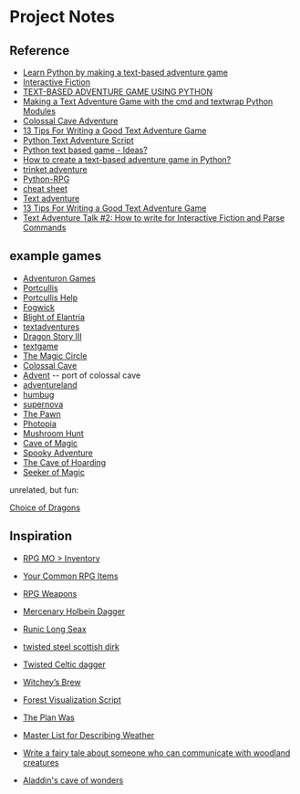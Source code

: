 Project Notes
=============

Reference
---------

* [Learn Python by making a text-based adventure game](https://coding-grace-guide.readthedocs.io/en/latest/guide/lessonplans/beginners-python-text-based-adventure.html)
* [Interactive Fiction](https://en.wikipedia.org/wiki/Interactive_fiction)
* [TEXT-BASED ADVENTURE GAME USING PYTHON](https://cppsecrets.com/users/5617971101051071011161151049711410997484852494964103109971051084699111109/Text-based-Adventure-Game-using-Python.php)
* [Making a Text Adventure Game with the cmd and textwrap Python Modules](https://inventwithpython.com/blog/2014/12/11/making-a-text-adventure-game-with-the-cmd-and-textwrap-python-modules/)
* [Colossal Cave Adventure](https://en.wikipedia.org/wiki/Colossal_Cave_Adventure)
* [13 Tips For Writing a Good Text Adventure Game](https://www.davidepesce.com/2020/02/26/13-tips-for-writing-a-good-text-adventure-game/)
* [Python Text Adventure Script](https://codingtoolsandresources.blogspot.com/2019/01/python-text-adventure-script.html)
* [Python text based game - Ideas?](https://www.daniweb.com/programming/software-development/threads/423125/python-text-based-game-ideas)
* [How to create a text-based adventure game in Python?](https://www.askpython.com/python/text-based-adventure-game)
* [trinket adventure](https://trinket.io/python/e5a03e7cbc)
* [Python-RPG](https://github.com/FlorianLeChat/Python-RPG)
* [cheat sheet](http://pr-if.org/doc/play-if-card/play-if-card.pdf)
* [Text adventure](https://nethack.fandom.com/wiki/Text_adventure)
* [13 Tips For Writing a Good Text Adventure Game](https://www.davidepesce.com/2020/02/26/13-tips-for-writing-a-good-text-adventure-game/)
* [Text Adventure Talk #2: How to write for Interactive Fiction and Parse Commands](https://www.davidepesce.com/2020/08/01/text-adventure-talk-2-how-to-write-for-interactive-fiction-and-parse-commands/)



example games
-------------

* [Adventuron Games](https://itch.io/c/790679/adventuron-games)
* [Portcullis](https://media.textadventures.co.uk/games/WqnTZlbAy0KTtqjoH5l-Lg/index.html)
* [Portcullis Help](https://media.textadventures.co.uk/games/WqnTZlbAy0KTtqjoH5l-Lg/porhelp.html)
* [Fogwick](https://playfic.com/games/JeneLandsquid/fogwick)
* [Blight of Elantria](http://play2.textadventures.co.uk/Play.aspx?id=oipb_nhu8esmxdrryqfz2a)
* [textadventures](https://textadventures.co.uk/games/tag/fantasy)
* [Dragon Story III](http://play2.textadventures.co.uk/Play.aspx?id=rrepqgh8w02htemhxyh5vq)
* [textgame](https://github.com/davekch/textgame/blob/master/example.py)
* [The Magic Circle](https://playfic.com/games/patcrosmun/the-magic-circle)
* [Colossal Cave](https://www.dosgames.com/game/colossal-cave-adventure#dosbox-div)
* [Advent](https://xenoveritas.org/static/advent/advent.html) -- port of colossal cave
* [adventureland](https://iplayif.com/?story=http%3A%2F%2Fwww.ifarchive.org%2Fif-archive%2Fgames%2Fzcode%2FAdventureland.z5)
* [humbug](https://www.dosgames.com/game/humbug/#dosbox-div)
* [supernova](https://www.dosgames.com/game/supernova/#dosbox-div)
* [The Pawn](https://msmemorial.if-legends.org/games.htm/pawn.php)
* [Photopia](http://adamcadre.ac/if.html)
* [Mushroom Hunt](https://polyducks.itch.io/mushroom-hunt)
* [Cave of Magic](https://adventuron.itch.io/cavedx)
* [Spooky Adventure](https://adventuron.itch.io/spooky-adventure)
* [The Cave of Hoarding](https://dee-cooke.itch.io/the-cave-of-hoarding)
* [Seeker of Magic](https://warrigal.itch.io/seeker-of-magic)

unrelated, but fun:

[Choice of Dragons](https://www.choiceofgames.com/dragon/)

Inspiration
-----------

* [RPG MO > Inventory](https://rpg-mo.fandom.com/wiki/Inventory)
* [Your Common RPG Items](https://www.rpgmakercentral.com/topic/18955-your-common-rpg-items/)
* [RPG Weapons](https://driftwood.tripod.com/rpg/weapons.html)


* [Mercenary Holbein Dagger](https://www.reliks.com/functional-daggers/mercenary-holbein-dagger/)
* [Runic Long Seax](https://www.reliks.com/functional-daggers/runic-long-seax/)
* [twisted steel scottish dirk](https://www.budk.com/Twisted-Steel-Scottish-Dirk-Knife-14912)
* [Twisted Celtic dagger](https://www.budk.com/Twisted-Celtic-Dagger-With-Sheath-%E2%80%93-Stainless-Stee-43360)
* [Witchey’s Brew](https://enchantedlivingmagazine.com/witcheys-brew/)
* [Forest Visualization Script](https://www.innerhealthstudio.com/forest-visualization.html)
* [The Plan Was](https://driftword.ca/tag/jack/)
* [Master List for Describing Weather](https://www.bryndonovan.com/2019/04/08/master-list-for-describing-weather/)
* [Write a fairy tale about someone who can communicate with woodland creatures](https://blog.reedsy.com/creative-writing-prompts/fantasy/write-a-fairy-tale-about-someone-who-can-communica/)

* [Aladdin's cave of wonders](https://www.artstation.com/artwork/Z5oQaG)
